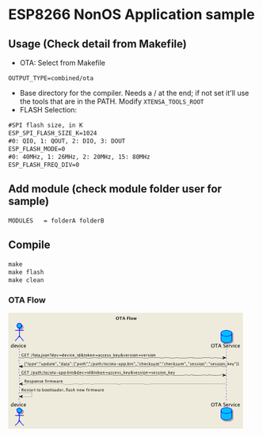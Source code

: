 # ESP8266 NonOS Application sample

## Usage (Check detail from Makefile)

- OTA: Select from Makefile
```
OUTPUT_TYPE=combined/ota
```
- Base directory for the compiler. Needs a / at the end; if not set it'll use the tools that are in the PATH. Modify `XTENSA_TOOLS_ROOT`
- FLASH Selection:
```
#SPI flash size, in K
ESP_SPI_FLASH_SIZE_K=1024
#0: QIO, 1: QOUT, 2: DIO, 3: DOUT
ESP_FLASH_MODE=0
#0: 40MHz, 1: 26MHz, 2: 20MHz, 15: 80MHz
ESP_FLASH_FREQ_DIV=0
```

## Add module (check module folder user for sample)

```
MODULES   = folderA folderB
```

## Compile 
```
make  
make flash 
make clean
```

### OTA Flow

![OTA Flow](./assets/fota-flow.png)
